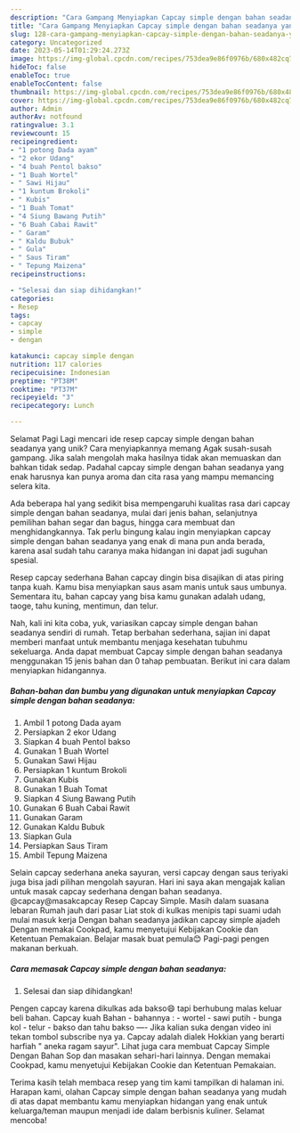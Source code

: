 ```yaml
---
description: "Cara Gampang Menyiapkan Capcay simple dengan bahan seadanya yang Lezat Sekali, Sempurna"
title: "Cara Gampang Menyiapkan Capcay simple dengan bahan seadanya yang Lezat Sekali, Sempurna"
slug: 128-cara-gampang-menyiapkan-capcay-simple-dengan-bahan-seadanya-yang-lezat-sekali-sempurna
category: Uncategorized
date: 2023-05-14T01:29:24.273Z
image: https://img-global.cpcdn.com/recipes/753dea9e86f0976b/680x482cq70/capcay-simple-dengan-bahan-seadanya-foto-resep-utama.jpg
hideToc: false
enableToc: true
enableTocContent: false
thumbnail: https://img-global.cpcdn.com/recipes/753dea9e86f0976b/680x482cq70/capcay-simple-dengan-bahan-seadanya-foto-resep-utama.jpg
cover: https://img-global.cpcdn.com/recipes/753dea9e86f0976b/680x482cq70/capcay-simple-dengan-bahan-seadanya-foto-resep-utama.jpg
author: Admin
authorAv: notfound
ratingvalue: 3.1
reviewcount: 15
recipeingredient:
- "1 potong Dada ayam"
- "2 ekor Udang"
- "4 buah Pentol bakso"
- "1 Buah Wortel"
- " Sawi Hijau"
- "1 kuntum Brokoli"
- " Kubis"
- "1 Buah Tomat"
- "4 Siung Bawang Putih"
- "6 Buah Cabai Rawit"
- " Garam"
- " Kaldu Bubuk"
- " Gula"
- " Saus Tiram"
- " Tepung Maizena"
recipeinstructions:

- "Selesai dan siap dihidangkan!"
categories:
- Resep
tags:
- capcay
- simple
- dengan

katakunci: capcay simple dengan 
nutrition: 117 calories
recipecuisine: Indonesian
preptime: "PT38M"
cooktime: "PT37M"
recipeyield: "3"
recipecategory: Lunch

---
```



Selamat Pagi Lagi mencari ide resep capcay simple dengan bahan seadanya yang unik? Cara menyiapkannya memang Agak susah-susah gampang. Jika salah mengolah maka hasilnya tidak akan memuaskan dan bahkan tidak sedap. Padahal capcay simple dengan bahan seadanya yang enak harusnya kan punya aroma dan cita rasa yang mampu memancing selera kita.


Ada beberapa hal yang sedikit bisa mempengaruhi kualitas rasa dari capcay simple dengan bahan seadanya, mulai dari jenis bahan, selanjutnya pemilihan bahan segar dan bagus, hingga cara membuat dan menghidangkannya. Tak perlu bingung kalau ingin menyiapkan capcay simple dengan bahan seadanya yang enak di mana pun anda berada, karena asal sudah tahu caranya maka hidangan ini dapat jadi suguhan spesial.

Resep capcay sederhana Bahan capcay dingin bisa disajikan di atas piring tanpa kuah. Kamu bisa menyiapkan saus asam manis untuk saus umbunya. Sementara itu, bahan capcay yang bisa kamu gunakan adalah udang, taoge, tahu kuning, mentimun, dan telur.


Nah, kali ini kita coba, yuk, variasikan capcay simple dengan bahan seadanya sendiri di rumah. Tetap berbahan sederhana, sajian ini dapat memberi manfaat untuk membantu menjaga kesehatan tubuhmu sekeluarga. Anda dapat membuat Capcay simple dengan bahan seadanya menggunakan 15 jenis bahan dan 0 tahap pembuatan. Berikut ini cara dalam menyiapkan hidangannya.

<!--inarticleads1-->

##### Bahan-bahan dan bumbu yang digunakan untuk menyiapkan Capcay simple dengan bahan seadanya:

1. Ambil 1 potong Dada ayam
1. Persiapkan 2 ekor Udang
1. Siapkan 4 buah Pentol bakso
1. Gunakan 1 Buah Wortel
1. Gunakan  Sawi Hijau
1. Persiapkan 1 kuntum Brokoli
1. Gunakan  Kubis
1. Gunakan 1 Buah Tomat
1. Siapkan 4 Siung Bawang Putih
1. Gunakan 6 Buah Cabai Rawit
1. Gunakan  Garam
1. Gunakan  Kaldu Bubuk
1. Siapkan  Gula
1. Persiapkan  Saus Tiram
1. Ambil  Tepung Maizena


Selain capcay sederhana aneka sayuran, versi capcay dengan saus teriyaki juga bisa jadi pilihan mengolah sayuran. Hari ini saya akan mengajak kalian untuk masak capcay sederhana dengan bahan seadanya. @capcay@masakcapcay Resep Capcay Simple. Masih dalam suasana lebaran Rumah jauh dari pasar Liat stok di kulkas menipis tapi suami udah mulai masuk kerja Dengan bahan seadanya jadikan capcay simple ajadeh Dengan memakai Cookpad, kamu menyetujui Kebijakan Cookie dan Ketentuan Pemakaian. Belajar masak buat pemula😊 Pagi-pagi pengen makanan berkuah. 

<!--inarticleads2-->

##### Cara memasak Capcay simple dengan bahan seadanya:


1. Selesai dan siap dihidangkan!

Pengen capcay karena dikulkas ada bakso😄 tapi berhubung malas keluar beli bahan. Capcay kuah Bahan - bahannya : - wortel - sawi putih - bunga kol - telur - bakso dan tahu bakso —- Jika kalian suka dengan video ini tekan tombol subscribe nya ya. Capcay adalah dialek Hokkian yang berarti harfiah &#34; aneka ragam sayur&#34;. Lihat juga cara membuat Capcay Simple Dengan Bahan Sop dan masakan sehari-hari lainnya. Dengan memakai Cookpad, kamu menyetujui Kebijakan Cookie dan Ketentuan Pemakaian. 

Terima kasih telah membaca resep yang tim kami tampilkan di halaman ini. Harapan kami, olahan Capcay simple dengan bahan seadanya yang mudah di atas dapat membantu kamu menyiapkan hidangan yang enak untuk keluarga/teman maupun menjadi ide dalam berbisnis kuliner. Selamat mencoba!
